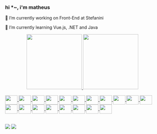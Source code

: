 ### hi *~, i'm matheus 

🔭 I’m currently working on Front-End at Stefanini

🌱 I’m currently learning Vue.js, .NET and Java

<div align="center">
  <a href="https://github.com/zmtheus">
  <img height="180em" src="https://github-readme-stats.vercel.app/api?username=zmtheus&show_icons=true&theme=midnight-purple&include_all_commits=true&count_private=true"/>
  <img height="180em" src="https://github-readme-stats.vercel.app/api/top-langs/?username=zmtheus&layout=compact&langs_count=7&theme=midnight-purple"/>
</div>
<div style="display: inline_block"><br>
  <img align="center" height="30" width="40" src="https://cdn.jsdelivr.net/gh/devicons/devicon/icons/azure/azure-original.svg">
  <img align="center" height="30" width="40" src="https://cdn.jsdelivr.net/gh/devicons/devicon/icons/arduino/arduino-original.svg">
  <img align="center"  height="30" width="40" src="https://cdn.jsdelivr.net/gh/devicons/devicon/icons/bootstrap/bootstrap-plain.svg">
  <img align="center" height="30" width="40" src="https://cdn.jsdelivr.net/gh/devicons/devicon/icons/csharp/csharp-original.svg">
  <img align="center"  height="30" width="40" src="https://cdn.jsdelivr.net/gh/devicons/devicon/icons/css3/css3-original.svg">
  <img align="center" height="30" width="40" src="https://cdn.jsdelivr.net/gh/devicons/devicon/icons/docker/docker-original.svg">
  <img align="center" height="30" width="40"   src="https://cdn.jsdelivr.net/gh/devicons/devicon/icons/dotnetcore/dotnetcore-original.svg">
  <img align="center" height="30" width="40"   src="https://cdn.jsdelivr.net/gh/devicons/devicon/icons/git/git-original.svg">
  <img align="center" height="30" width="40"   src="https://cdn.jsdelivr.net/gh/devicons/devicon/icons/github/github-original.svg">
  <img align="center" height="30" width="40"   src="https://cdn.jsdelivr.net/gh/devicons/devicon/icons/html5/html5-original.svg">
  <img align="center" height="30" width="40"   src="https://cdn.jsdelivr.net/gh/devicons/devicon/icons/intellij/intellij-original.svg">
  <img align="center" height="30" width="40"   src="https://cdn.jsdelivr.net/gh/devicons/devicon/icons/java/java-original.svg">
  <img align="center" height="30" width="40"   src="https://cdn.jsdelivr.net/gh/devicons/devicon/icons/javascript/javascript-original.svg">
  <img align="center" height="30" width="40"   src="https://cdn.jsdelivr.net/gh/devicons/devicon/icons/mysql/mysql-original.svg">
  <img align="center" height="30" width="40"   src="https://cdn.jsdelivr.net/gh/devicons/devicon/icons/sass/sass-original.svg">
  <img align="center" height="30" width="40"   src="https://cdn.jsdelivr.net/gh/devicons/devicon/icons/visualstudio/visualstudio-plain.svg">
  <img align="center" height="30" width="40"   src="https://cdn.jsdelivr.net/gh/devicons/devicon/icons/vuejs/vuejs-original.svg">
  <img align="center" height="30" width="40"   src="https://cdn.jsdelivr.net/gh/devicons/devicon/icons/vscode/vscode-original.svg">
  <img align="center" height="30" width="40"   src="https://cdn.jsdelivr.net/gh/devicons/devicon/icons/ubuntu/ubuntu-plain.svg"><br>
</div>

<div> 
  <br><br>
  <a href = "zmtheusnds@gmail.com"><img src="https://img.shields.io/badge/-Gmail-%23333?style=for-the-badge&logo=gmail&logoColor=white" target="_blank"></a>
  <a href="https://br.linkedin.com/in/matheus-n-650764183?trk=public_profile_samename-profile" target="_blank"><img src="https://img.shields.io/badge/-LinkedIn-%230077B5?style=for-the-badge&logo=linkedin&logoColor=white" target="_blank"></a> 

</div>


